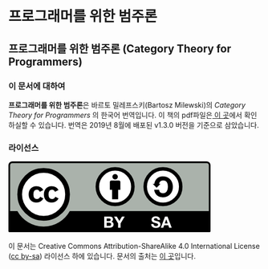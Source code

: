 # 프로그래머를 위한 범주론

## 프로그래머를 위한 범주론 \(Category Theory for Programmers\)

### 이 문서에 대하여

**프로그래머를 위한 범주론**은 바르토 밀레프스키\(Bartosz Milewski\)의 _Category Theory for Programmers_ 의 한국어 번역입니다. 이 책의 pdf파일은[ 이 곳](https://github.com/hmemcpy/milewski-ctfp-pdf/releases/download/v1.3.0/category-theory-for-programmers.pdf)에서 확인하실할 수 있습니다. 번역은 2019년 8월에 배포된 v1.3.0 버전을 기준으로 삼았습니다.

### 라이선스

![](.gitbook/assets/ccbysa.png)

이 문서는 Creative Commons Attribution-ShareAlike 4.0 International License \([cc by-sa](http://creativecommons.org/licenses/by-sa/4.0/)\) 라이선스 하에 있습니다. 문서의 출처는 [이 곳](https://github.com/hmemcpy/milewski-ctfp-pdf/)입니다.





